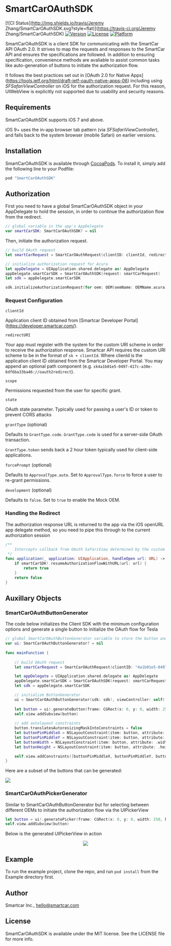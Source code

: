 # SmartCarOAuthSDK

[![CI Status](http://img.shields.io/travis/Jeremy Zhang/SmartCarOAuthSDK.svg?style=flat)](https://travis-ci.org/Jeremy Zhang/SmartCarOAuthSDK)
[![Version](https://img.shields.io/cocoapods/v/SmartCarOAuthSDK.svg?style=flat)](http://cocoapods.org/pods/SmartCarOAuthSDK)
[![License](https://img.shields.io/cocoapods/l/SmartCarOAuthSDK.svg?style=flat)](http://cocoapods.org/pods/SmartCarOAuthSDK)
[![Platform](https://img.shields.io/cocoapods/p/SmartCarOAuthSDK.svg?style=flat)](http://cocoapods.org/pods/SmartCarOAuthSDK)

SmartCarOAuthSDK is a client SDK for communicating with the SmartCar API OAuth 2.0. It strives to map the requests and responses to the SmartCar API and ensures the specifications are followed. In addition to ensuring specification, convenience methods are avaliable to assist common tasks like auto-generation of buttons to initiate the authorization flow.

It follows the best practices set out in [OAuth 2.0 for Native Apps] (https://tools.ietf.org/html/draft-ietf-oauth-native-apps-06) including using _SFSafariViewController_ on iOS for the authorization request. For this reason, UIWebView is explicitly not supported due to usability and security reasons.

## Requirements

SmartCarOAuthSDK supports iOS 7 and above.

iOS 9+ uses the in-app browser tab pattern (via _SFSafariViewController_), and falls back to the system browser (mobile Safari) on earlier versions.

## Installation

SmartCarOAuthSDK is available through [CocoaPods](http://cocoapods.org). To install
it, simply add the following line to your Podfile:

```ruby
pod "SmartCarOAuthSDK"
```

## Authorization

First you need to have a global SmartCarOAuthSDK object in your AppDelegate to hold the session, in order to continue the authorization flow from the redirect.

```swift
// global variable in the app's AppDelegate
var smartCarSDK: SmartCarOAuthSDK? = nil
```

Then, initiate the authorization request.

```swift
// build OAuth request
let smartCarRequest = SmartCarOAuthRequest(clientID: clientId, redirectURI: redirectURI, scope: scope, state: state)

// initialize authorization request for Acura
let appDelegate = UIApplication.shared.delegate as! AppDelegate
appDelegate.smartCarSDK = SmartCarOAuthSDK(request: smartCarRequest)
let sdk = appDelegate.smartCarSDK

sdk.initializeAuthorizationRequest(for oem: OEM(oemName: OEMName.acura), viewController: viewController)
```

### Request Configuration

`clientId`

Application client ID obtained from [Smartcar Developer Portal] (https://developer.smartcar.com/).

`redirectURI`

Your app must register with the system for the custom URI scheme in order to receive the authorization response. Smartcar API requires the custom URI scheme to be in the format of `sk + clientId`. Where clienId is the application client ID obtained from the Smartcar Developer Portal. You may append an optional path component (e.g. `sk4a1b01e5-0497-417c-a30e-6df6ba33ba46://oauth2redirect`).

`scope`

Permissions requested from the user for specific grant.

`state`

OAuth state parameter. Typically used for passing a user's ID or token to prevent CORS attacks

`grantType` (optional)

Defaults to `GrantType.code`. `GrantType.code` is used for a server-side OAuth transaction.

`GrantType.token` sends back a 2 hour token typically used for client-side applications.

`forcePrompt` (optional)

Defaults to `ApprovalType.auto`. Set to `ApprovalType.force` to force a user to re-grant permissions.

`development` (optional)

Defaults to `false`. Set to `true` to enable the Mock OEM.

### Handling the Redirect

The authorization response URL is returned to the app via the iOS openURL app delegate method, so you need to pipe this through to the current authorization session

```swift
/**
	Intercepts callback from OAuth SafariView determined by the custom URI
 */
func application(_ application: UIApplication, handleOpen url: URL) -> Bool {
    if smartCarSDK!.resumeAuthorizationFlowWithURL(url: url) {
        return true
    }
    return false
}
```

## Auxillary Objects

### SmartCarOAuthButtonGenerator

The code below initializes the Client SDK with the minimum configuration options and generate a single button to initialize the OAuth flow for Tesla

```swift
// global SmartCarOAuthButtonGenerator variable to store the button and action
var ui: SmartCarOAuthButtonGenerator? = nil
    
func mainFunction {
    
    // build OAuth request
    let smartCarRequest = SmartCarOAuthRequest(clientID: "4a1b01e5-0497-417c-a30e-6df6ba33ba46", redirectURI: "sk4a1b01e5-0497-417c-a30e-6df6ba33ba46://", scope: ["read_vehicle_info", "read_odometer"], state: "ABC-123-DEFG")

    let appDelegate = UIApplication.shared.delegate as! AppDelegate
    appDelegate.smartCarSDK = SmartCarOAuthSDK(request: smartCarRequest)
    let sdk = appDelegate.smartCarSDK

    // initialize ButtonGenerator
    ui = SmartCarOAuthButtonGenerator(sdk: sdk!, viewController: self)
    
    let button = ui!.generateButton(frame: CGRect(x: 0, y: 0, width: 250, height: 50), for: OEM(oemName: OEMName.acura))
    self.view.addSubview(button)
    
    // add autolayout constraints
    button.translatesAutoresizingMaskIntoConstraints = false
    let buttonPinMiddleX = NSLayoutConstraint(item: button, attribute: .centerX, relatedBy: .equal, toItem: self.view, attribute: .centerX, multiplier: 1.0, constant: 0)
    let buttonPinMiddleY = NSLayoutConstraint(item: button, attribute: .centerY, relatedBy: .equal, toItem: self.view, attribute: .centerY, multiplier: 1.5, constant: 0)
    let buttonWidth = NSLayoutConstraint(item: button, attribute: .width, relatedBy: .equal, toItem: nil, attribute: .notAnAttribute, multiplier: 1, constant: 250)
    let buttonHeight = NSLayoutConstraint(item: button, attribute: .height, relatedBy: .equal, toItem: nil, attribute: .notAnAttribute, multiplier: 1, constant: 50)

    self.view.addConstraints([buttonPinMiddleX, buttonPinMiddleY, buttonWidth, buttonHeight])
}
```

Here are a subset of the buttons that can be generated: 

![](Example/Assets.xcassets/buttons.png)

### SmartCarOAuthPickerGenerator

Similar to SmartCarOAuthButtonGenerator but for selecting between different OEMs to initiate the authorization flow via the UIPickerView

```swift
let button = ui!.generatePicker(frame: CGRect(x: 0, y: 0, width: 250, height: 50))
self.view.addSubview(button)
```

Below is the generated UIPickerView in action

<p align="center">
  <img src="Example/Assets.xcassets/picker.png"/>
</p>

## Example

To run the example project, clone the repo, and run `pod install` from the Example directory first.

## Author

Smartcar Inc., hello@smartcar.com

## License

SmartCarOAuthSDK is available under the MIT license. See the LICENSE file for more info.
